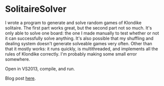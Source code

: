 # SolitaireSolver

I wrote a program to generate and solve random games of Klondike solitaire. The first part works great, but the second part not so much. It's only able to solve one board: the one I made manually to test whether or not it can successfully solve anything. It's also possible that my shuffling and dealing system doesn't generate solveable games very often. Other than that it mostly works: it runs quickly, is multithreaded, and implements all the rules of Klondike correctly. I'm probably making some small error somewhere.

Open in VS2013, compile, and run.

Blog post [here](https://shawnwalton.github.io/2015/05/18/klondike/).
